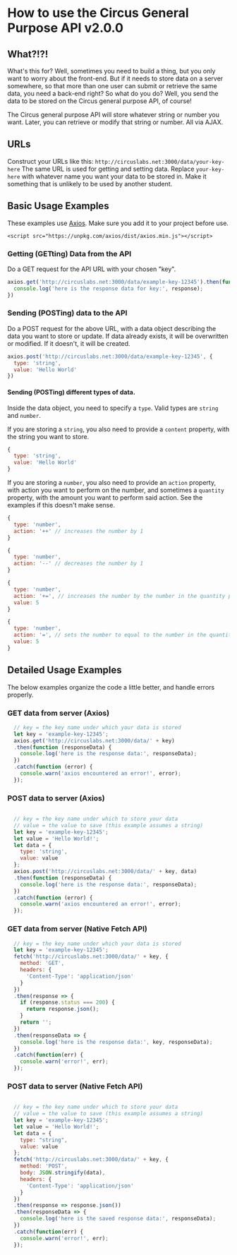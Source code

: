 # How to use the Circus General Purpose API v2.0.0

## What?!?!
What's this for? Well, sometimes you need to build a thing, but you only want to worry about the front-end. But if it needs to store data on a server somewhere, so that more than one user can submit or retrieve the same data, you need a back-end right? So what do you do? Well, you send the data to be stored on the Circus general purpose API, of course!

The Circus general purpose API will store whatever string or number you want. Later, you can retrieve or modify that string or number. All via AJAX.

## URLs
Construct your URLs like this:
`http://circuslabs.net:3000/data/your-key-here`
The same URL is used for getting and setting data. Replace `your-key-here` with whatever name you want your data to be stored in. Make it something that is unlikely to be used by another student.


## Basic Usage Examples
These examples use [Axios](https://github.com/axios/axios). 
Make sure you add it to your project before use.

`<script src="https://unpkg.com/axios/dist/axios.min.js"></script>`

### Getting (GETting) Data from the API
Do a GET request for the API URL with your chosen "key". 

```javascript
axios.get('http://circuslabs.net:3000/data/example-key-12345').then(function (response) {
  console.log('here is the response data for key:', response);
})
```

### Sending (POSTing) data to the API
Do a POST request for the above URL, with a data object describing the data you want to store or update. If data already exists, it will be overwritten or modified. If it doesn't, it will be created.

```javascript
axios.post('http://circuslabs.net:3000/data/example-key-12345', {
  type: 'string',
  value: 'Hello World'
})
```

#### Sending (POSTing) different types of data.

Inside the data object, you need to specify a `type`. Valid types are `string` and `number`.

If you are storing a `string`, you also need to provide a `content` property, with the string you want to store.
```javascript
{
  type: 'string',
  value: 'Hello World'
}
```

If you are storing a `number`, you also need to provide an `action` property, with action you want to perform on the number, and sometimes a `quantity` property, with the amount you want to perform said action. See the examples if this doesn't make sense.
```javascript
{
  type: 'number',
  action: '++' // increases the number by 1
}
```
```javascript
{
  type: 'number',
  action: '--' // decreases the number by 1
}
```
```javascript
{
  type: 'number',
  action: '+=', // increases the number by the number in the quantity property. Hint, use a negative number to decrease
  value: 5
}
```
```javascript
{
  type: 'number',
  action: '=', // sets the number to equal to the number in the quantity property
  value: 5
}
```





## Detailed Usage Examples
The below examples organize the code a little better, and handle errors properly.

### GET data from server (Axios)
```javascript
  // key = the key name under which your data is stored
  let key = 'example-key-12345';
  axios.get('http://circuslabs.net:3000/data/' + key)
  .then(function (responseData) {
    console.log('here is the response data:', responseData);
  })
  .catch(function (error) {
    console.warn('axios encountered an error!', error);
  }); 
```

### POST data to server (Axios)

```javascript

  // key = the key name under which to store your data
  // value = the value to save (this example assumes a string)
  let key = 'example-key-12345';
  let value = 'Hello World!';
  let data = {
    type: 'string',
    value: value
  };
  axios.post('http://circuslabs.net:3000/data/' + key, data)
  .then(function (responseData) {
    console.log('here is the response data:', responseData);
  })
  .catch(function (error) {
    console.warn('axios encountered an error!', error);
  }); 
```


### GET data from server (Native Fetch API)
```javascript
  // key = the key name under which your data is stored
  let key = 'example-key-12345';
  fetch('http://circuslabs.net:3000/data/' + key, {
    method: 'GET',
    headers: {
      'Content-Type': 'application/json'
    }
  })
  .then(response => {
    if (response.status === 200) {
      return response.json();
    }
    return '';
  })
  .then(responseData => {
    console.log('here is the response data:', key, responseData);
  })
  .catch(function(err) {
    console.warn('error!', err);
  });
```

### POST data to server (Native Fetch API)

```javascript

  // key = the key name under which to store your data
  // value = the value to save (this example assumes a string)
  let key = 'example-key-12345';
  let value = 'Hello World!';
  let data = {
    type: "string",
    value: value
  };
  fetch('http://circuslabs.net:3000/data/' + key, {
    method: 'POST',
    body: JSON.stringify(data),
    headers: {
      'Content-Type': 'application/json'
    }
  })
  .then(response => response.json())
  .then(responseData => {
    console.log('here is the saved response data:', responseData);
  })
  .catch(function(err) {
    console.warn('error!', err);
  });
```
